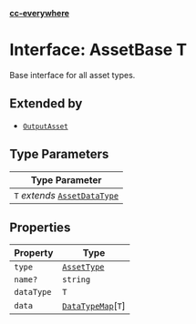 [**cc-everywhere**](../../../../../index.md)

<HorizontalLine />

# Interface: AssetBase T

Base interface for all asset types.

## Extended by

- [`OutputAsset`](output-asset.md)

## Type Parameters

| Type Parameter |
| ------ |
| `T` _extends_ [`AssetDataType`](../enumerations/asset-data-type.md) |

## Properties

| Property | Type |
| ------ | ------ |
| `type` | [`AssetType`](../enumerations/asset-type.md) |
| `name?` | `string` |
| `dataType` | `T` |
| `data` | [`DataTypeMap`](data-type-map.md)\[`T`\] |
